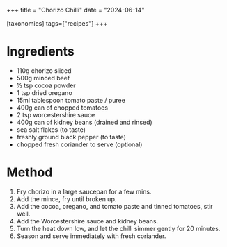 +++
title = "Chorizo Chilli"
date = "2024-06-14"

[taxonomies]
tags=["recipes"]
+++

# Ingredients

- 110g chorizo sliced
- 500g minced beef
- ½ tsp cocoa powder
- 1 tsp dried oregano
- 15ml tablespoon tomato paste / puree
- 400g can of chopped tomatoes
- 2 tsp worcestershire sauce
- 400g can of kidney beans (drained and rinsed)
- sea salt flakes (to taste)
- freshly ground black pepper (to taste)
- chopped fresh coriander to serve (optional)

# Method

1. Fry chorizo in a large saucepan for a few mins.
2. Add the mince, fry until broken up.
3. Add the cocoa, oregano, and tomato paste and tinned tomatoes, stir well.
4. Add the Worcestershire sauce and kidney beans.
5. Turn the heat down low, and let the chilli simmer gently for 20 minutes.
6. Season and serve immediately with fresh coriander.